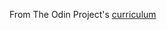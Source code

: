 From The Odin Project's  [curriculum](https://www.theodinproject.com/courses/web-development-101/lessons/rock-paper-scissors)
